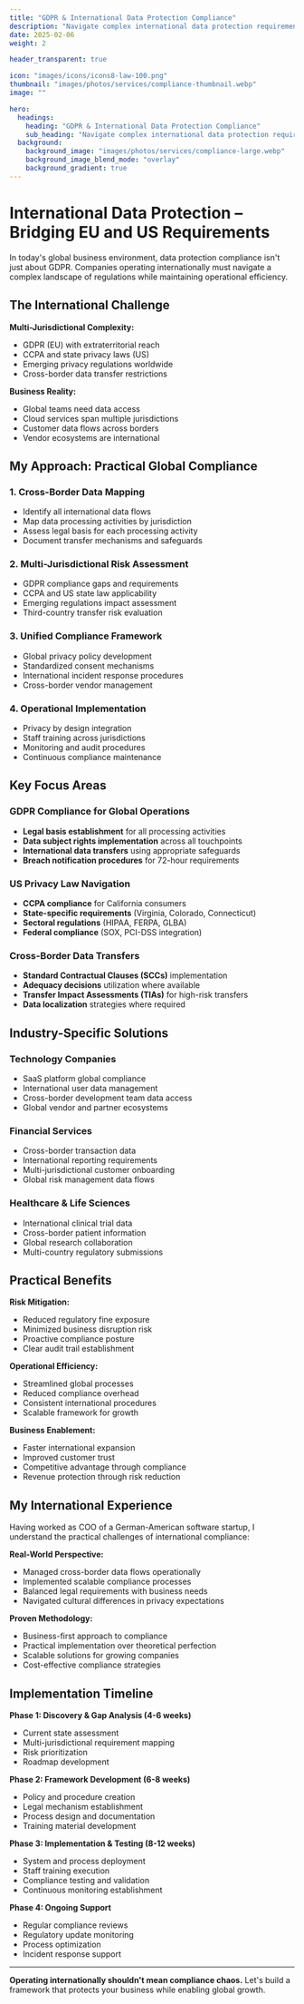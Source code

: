```yaml
---
title: "GDPR & International Data Protection Compliance"
description: "Navigate complex international data protection requirements with practical, business-focused solutions."
date: 2025-02-06
weight: 2

header_transparent: true

icon: "images/icons/icons8-law-100.png"
thumbnail: "images/photos/services/compliance-thumbnail.webp"
image: ""

hero:
  headings:
    heading: "GDPR & International Data Protection Compliance"
    sub_heading: "Navigate complex international data protection requirements with practical, business-focused solutions."
  background:
    background_image: "images/photos/services/compliance-large.webp"
    background_image_blend_mode: "overlay"
    background_gradient: true
---
```


# International Data Protection – Bridging EU and US Requirements

In today's global business environment, data protection compliance isn't just about GDPR. Companies operating internationally must navigate a complex landscape of regulations while maintaining operational efficiency.

## The International Challenge

**Multi-Jurisdictional Complexity:**
- GDPR (EU) with extraterritorial reach
- CCPA and state privacy laws (US)
- Emerging privacy regulations worldwide
- Cross-border data transfer restrictions

**Business Reality:**
- Global teams need data access
- Cloud services span multiple jurisdictions
- Customer data flows across borders
- Vendor ecosystems are international

## My Approach: Practical Global Compliance

### 1. Cross-Border Data Mapping
- Identify all international data flows
- Map data processing activities by jurisdiction
- Assess legal basis for each processing activity
- Document transfer mechanisms and safeguards

### 2. Multi-Jurisdictional Risk Assessment
- GDPR compliance gaps and requirements
- CCPA and US state law applicability
- Emerging regulations impact assessment
- Third-country transfer risk evaluation

### 3. Unified Compliance Framework
- Global privacy policy development
- Standardized consent mechanisms
- International incident response procedures
- Cross-border vendor management

### 4. Operational Implementation
- Privacy by design integration
- Staff training across jurisdictions
- Monitoring and audit procedures
- Continuous compliance maintenance

## Key Focus Areas

### GDPR Compliance for Global Operations
- **Legal basis establishment** for all processing activities
- **Data subject rights implementation** across all touchpoints
- **International data transfers** using appropriate safeguards
- **Breach notification procedures** for 72-hour requirements

### US Privacy Law Navigation
- **CCPA compliance** for California consumers
- **State-specific requirements** (Virginia, Colorado, Connecticut)
- **Sectoral regulations** (HIPAA, FERPA, GLBA)
- **Federal compliance** (SOX, PCI-DSS integration)

### Cross-Border Data Transfers
- **Standard Contractual Clauses (SCCs)** implementation
- **Adequacy decisions** utilization where available
- **Transfer Impact Assessments (TIAs)** for high-risk transfers
- **Data localization** strategies where required

## Industry-Specific Solutions

### Technology Companies
- SaaS platform global compliance
- International user data management
- Cross-border development team data access
- Global vendor and partner ecosystems

### Financial Services
- Cross-border transaction data
- International reporting requirements
- Multi-jurisdictional customer onboarding
- Global risk management data flows

### Healthcare & Life Sciences
- International clinical trial data
- Cross-border patient information
- Global research collaboration
- Multi-country regulatory submissions

## Practical Benefits

**Risk Mitigation:**
- Reduced regulatory fine exposure
- Minimized business disruption risk
- Proactive compliance posture
- Clear audit trail establishment

**Operational Efficiency:**
- Streamlined global processes
- Reduced compliance overhead
- Consistent international procedures
- Scalable framework for growth

**Business Enablement:**
- Faster international expansion
- Improved customer trust
- Competitive advantage through compliance
- Revenue protection through risk reduction

## My International Experience

Having worked as COO of a German-American software startup, I understand the practical challenges of international compliance:

**Real-World Perspective:**
- Managed cross-border data flows operationally
- Implemented scalable compliance processes
- Balanced legal requirements with business needs
- Navigated cultural differences in privacy expectations

**Proven Methodology:**
- Business-first approach to compliance
- Practical implementation over theoretical perfection
- Scalable solutions for growing companies
- Cost-effective compliance strategies

## Implementation Timeline

**Phase 1: Discovery & Gap Analysis (4-6 weeks)**
- Current state assessment
- Multi-jurisdictional requirement mapping
- Risk prioritization
- Roadmap development

**Phase 2: Framework Development (6-8 weeks)**
- Policy and procedure creation
- Legal mechanism establishment
- Process design and documentation
- Training material development

**Phase 3: Implementation & Testing (8-12 weeks)**
- System and process deployment
- Staff training execution
- Compliance testing and validation
- Continuous monitoring establishment

**Phase 4: Ongoing Support**
- Regular compliance reviews
- Regulatory update monitoring
- Process optimization
- Incident response support

---

**Operating internationally shouldn't mean compliance chaos.** Let's build a framework that protects your business while enabling global growth.